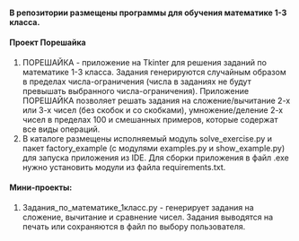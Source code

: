 #### В репозитории размещены программы для обучения математике 1-3 класса.

#### Проект Порешайка
1. ПОРЕШАЙКА - приложение на Tkinter для решения заданий по математике 1-3 класса. Задания генерируются случайным образом в пределах числа-ограничения (числа в заданиях не будут превышать выбранного числа-ограничения). Приложение ПОРЕШАЙКА позволяет решать задания на сложение/вычитание 2-х или 3-х чисел (без скобок и со скобками), умножение/деление 2-х чисел в пределах 100 и смешанных примеров, которые содержат все виды операций.
2. В каталоге размещены исполняемый модуль solve_exercise.py и пакет factory_example (с модулями examples.py и show_example.py) для запуска приложения из IDE.  Для сборки приложения в файл .exe нужно установить модули из файла requirements.txt.

#### Мини-проекты:
1. Задания_по_математике_1класс.py - генерирует задания на сложение, вычитание и сравнение чисел. Задания выводятся на печать или сохраняются в файл по выбору пользователя.
